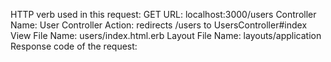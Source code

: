 HTTP verb used in this request: GET
URL: localhost:3000/users
Controller Name: User
Controller Action: redirects /users to UsersController#index
View File Name: users/index.html.erb
Layout File Name: layouts/application
Response code of the request: